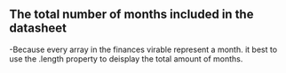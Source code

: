 ## The total number of months included in the datasheet 
-Because every array in the finances virable represent a month. it best to use the .length property to deisplay the total amount of months.

